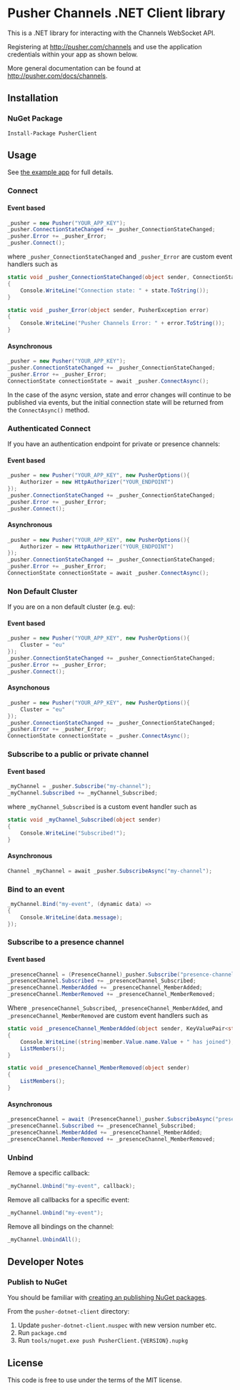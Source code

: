 # Pusher Channels .NET Client library

This is a .NET library for interacting with the Channels WebSocket API.

Registering at <http://pusher.com/channels> and use the application credentials within your app as shown below.

More general documentation can be found at <http://pusher.com/docs/channels>.

## Installation

### NuGet Package

```
Install-Package PusherClient
```

## Usage

See [the example app](https://github.com/pusher/pusher-websocket-dotnet/tree/master/ExampleApplication) for full details.

### Connect

#### Event based
```cs
_pusher = new Pusher("YOUR_APP_KEY");
_pusher.ConnectionStateChanged += _pusher_ConnectionStateChanged;
_pusher.Error += _pusher_Error;
_pusher.Connect();
```

where `_pusher_ConnectionStateChanged` and `_pusher_Error` are custom event handlers such as

```cs
static void _pusher_ConnectionStateChanged(object sender, ConnectionState state)
{
    Console.WriteLine("Connection state: " + state.ToString());
}

static void _pusher_Error(object sender, PusherException error)
{
    Console.WriteLine("Pusher Channels Error: " + error.ToString());
}
```

#### Asynchronous
```cs
_pusher = new Pusher("YOUR_APP_KEY");
_pusher.ConnectionStateChanged += _pusher_ConnectionStateChanged;
_pusher.Error += _pusher_Error;
ConnectionState connectionState = await _pusher.ConnectAsync();
```

In the case of the async version, state and error changes will continue to be published via events, but the initial connection state will be returned from the `ConnectAsync()` method.

### Authenticated Connect
If you have an authentication endpoint for private or presence channels:

#### Event based
```cs
_pusher = new Pusher("YOUR_APP_KEY", new PusherOptions(){
    Authorizer = new HttpAuthorizer("YOUR_ENDPOINT")
});
_pusher.ConnectionStateChanged += _pusher_ConnectionStateChanged;
_pusher.Error += _pusher_Error;
_pusher.Connect();
```

#### Asynchronous

```cs
_pusher = new Pusher("YOUR_APP_KEY", new PusherOptions(){
    Authorizer = new HttpAuthorizer("YOUR_ENDPOINT")
});
_pusher.ConnectionStateChanged += _pusher_ConnectionStateChanged;
_pusher.Error += _pusher_Error;
ConnectionState connectionState = await _pusher.ConnectAsync();
```

### Non Default Cluster
If you are on a non default cluster (e.g. eu):

#### Event based
```cs
_pusher = new Pusher("YOUR_APP_KEY", new PusherOptions(){
    Cluster = "eu"
});
_pusher.ConnectionStateChanged += _pusher_ConnectionStateChanged;
_pusher.Error += _pusher_Error;
_pusher.Connect();
```

#### Asynchonous
```cs
_pusher = new Pusher("YOUR_APP_KEY", new PusherOptions(){
    Cluster = "eu"
});
_pusher.ConnectionStateChanged += _pusher_ConnectionStateChanged;
_pusher.Error += _pusher_Error;
ConnectionState connectionState = _pusher.ConnectAsync();
```

### Subscribe to a public or private channel

#### Event based
```cs
_myChannel = _pusher.Subscribe("my-channel");
_myChannel.Subscribed += _myChannel_Subscribed;
```
where `_myChannel_Subscribed` is a custom event handler such as

```cs
static void _myChannel_Subscribed(object sender)
{
    Console.WriteLine("Subscribed!");
}
```

#### Asynchronous
```cs
Channel _myChannel = await _pusher.SubscribeAsync("my-channel");
```

### Bind to an event

```cs
_myChannel.Bind("my-event", (dynamic data) =>
{
    Console.WriteLine(data.message);
});
```

### Subscribe to a presence channel

#### Event based
```cs
_presenceChannel = (PresenceChannel)_pusher.Subscribe("presence-channel");
_presenceChannel.Subscribed += _presenceChannel_Subscribed;
_presenceChannel.MemberAdded += _presenceChannel_MemberAdded;
_presenceChannel.MemberRemoved += _presenceChannel_MemberRemoved;
```

Where `_presenceChannel_Subscribed`, `_presenceChannel_MemberAdded`, and `_presenceChannel_MemberRemoved` are custom event handlers such as

```cs
static void _presenceChannel_MemberAdded(object sender, KeyValuePair<string, dynamic> member)
{
    Console.WriteLine((string)member.Value.name.Value + " has joined");
    ListMembers();
}

static void _presenceChannel_MemberRemoved(object sender)
{
    ListMembers();
}
```

#### Asynchronous

```cs
_presenceChannel = await (PresenceChannel)_pusher.SubscribeAsync("presence-channel");
_presenceChannel.Subscribed += _presenceChannel_Subscribed;
_presenceChannel.MemberAdded += _presenceChannel_MemberAdded;
_presenceChannel.MemberRemoved += _presenceChannel_MemberRemoved;
```

### Unbind

Remove a specific callback:

```cs
_myChannel.Unbind("my-event", callback);
```

Remove all callbacks for a specific event:

```cs
_myChannel.Unbind("my-event");
```

Remove all bindings on the channel:

```cs
_myChannel.UnbindAll();
```


## Developer Notes

### Publish to NuGet

You should be familiar with [creating an publishing NuGet packages](http://docs.nuget.org/docs/creating-packages/creating-and-publishing-a-package).

From the `pusher-dotnet-client` directory:

1. Update `pusher-dotnet-client.nuspec` with new version number etc.
2. Run `package.cmd`
3. Run `tools/nuget.exe push PusherClient.{VERSION}.nupkg`

## License

This code is free to use under the terms of the MIT license.
